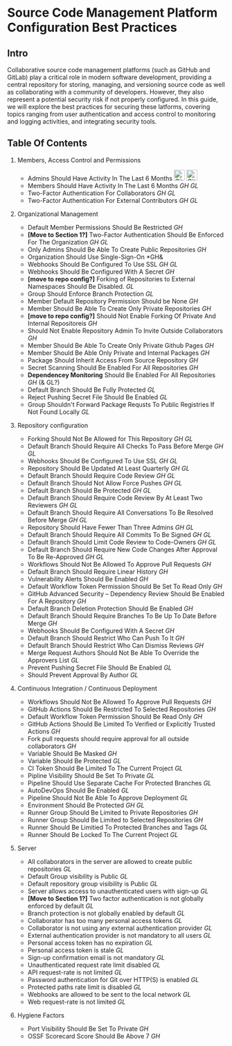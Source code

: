 # Source Code Management Platform Configuration Best Practices

## Intro

Collaborative source code management platforms (such as GitHub and GitLab) play a critical role in modern software development, providing a central repository for storing, managing, and versioning source code as well as collaborating with a community of developers. However, they also represent a potential security risk if not properly configured. In this guide, we will explore the best practices for securing these latforms, covering topics ranging from user authentication and access control to monitoring and logging activities, and integrating security tools.

## Table Of Contents

1. Members, Access Control and Permissions
   - Admins Should Have Activity In The Last 6 Months [<img src="https://user-images.githubusercontent.com/287526/230375178-2f1f8844-5609-4ef3-b9ac-141c20c43406.svg" alt="GitHub" height="25" width="25">](github/member/stale_admin_found.md) [<img src="https://user-images.githubusercontent.com/287526/230376963-ae9b8a47-4a74-4746-bc83-5b34cc520d40.svg" alt="GitLab" height="25" width="25">](gitlab/member/stale_admin_found.md)
   - Members Should Have Activity In The Last 6 Months *GH GL*
   - Two-Factor Authentication For Collaborators *GH GL*
   - Two-Factor Authentication For External Contributors *GH GL*
2. Organizational Management
   - Default Member Permissions Should Be Restricted *GH*
   - **[Move to Section 1?]** Two-Factor Authentication Should Be Enforced For The Organization *GH GL*
   - Only Admins Should Be Able To Create Public Repositories *GH*
   - Organization Should Use Single-Sign-On *GH&
   - Webhooks Should Be Configured To Use SSL *GH GL*
   - Webhooks Should Be Configured With A Secret *GH*
   - **[move to repo config?]** Forking of Repositories to External Namespaces Should Be Disabled. *GL*
   - Group Should Enforce Branch Protection *GL*
   - Member Default Repository Permission Should be None *GH*
   - Member Should Be Able To Create Only Private Repositories *GH*
   - **[move to repo config?]** Should Not Enable Forking Of Private And Internal Repositoreis *GH*
   - Should Not Enable Repository Admin To Invite Outside Collaborators *GH*
   - Member Should Be Able To Create Only Private Github Pages *GH*
   - Member Should Be Able Only Private and Internal Packages *GH*
   - Package Should Inherit Access From Source Repository *GH*
   - Secret Scanning Should Be Enabled For All Repositories *GH*
   - **Dependencey Monitoring** Should Be Enabled For All Repositories *GH* (& GL?)
   - Default Branch Should Be Fully Protected *GL*
   - Reject Pushing Secret File Should Be Enabled *GL*
   - Group Shouldn't Forward Package Requsts To Public Registries If Not Found Locally *GL*

3. Repository configuration
   - Forking Should Not Be Allowed for This Repository *GH GL*
   - Default Branch Should Require All Checks To Pass Before Merge *GH GL*
   - Webhooks Should Be Configured To Use SSL *GH GL*
   - Repository Should Be Updated At Least Quarterly *GH GL*
   - Default Branch Should Require Code Review *GH GL*
   - Default Branch Should Not Allow Force Pushes *GH GL*
   - Default Branch Should Be Protected *GH GL*
   - Default Branch Should Require Code Review By At Least Two Reviewers *GH GL*
   - Default Branch Should Require All Conversations To Be Resolved Before Merge *GH GL*
   - Repository Should Have Fewer Than Three Admins *GH GL*
   - Default Branch Should Require All Commits To Be Signed *GH GL*
   - Default Branch Should Limit Code Review to Code-Owners *GH GL*
   - Default Branch Should Require New Code Changes After Approval To Be Re-Approved *GH GL*
   - Workflows Should Not Be Allowed To Approve Pull Requests *GH*
   - Default Branch Should Require Linear History *GH*
   - Vulnerability Alerts Should Be Enabled *GH*
   - Default Workflow Token Permission Should Be Set To Read Only *GH*
   - GitHub Advanced Security – Dependency Review Should Be Enabled For A Repository *GH*
   - Default Branch Deletion Protection Should Be Enabled *GH*
   - Default Branch Should Require Branches To Be Up To Date Before Merge *GH*
   - Webhooks Should Be Configured With A Secret *GH*
   - Default Branch Should Restrict Who Can Push To It *GH*
   - Default Branch Should Restrict Who Can Dismiss Reviews *GH*
   - Merge Request Authors Should Not Be Able To Override the Approvers List *GL*
   - Prevent Pushing Secret File Should Be Enabled *GL*
   - Should Prevent Approval By Author *GL*

4. Continuous Integration / Continuous Deployment 

   - Workflows Should Not Be Allowed To Approve Pull Requests *GH*
   - GitHub Actions Should Be Restricted To Selected Repositories *GH*
   - Default Workflow Token Permission Should Be Read Only *GH* 
   - GitHub Actions Should Be Limited To Verified or Explicitly Trusted Actions *GH*
   - Fork pull requests should require approval for all outside collaborators *GH*
   - Variable Should Be Masked *GH*
   - Variable Should Be Protected *GL*
   - CI Token Should Be Limited To The Current Project *GL*
   - Pipline Visibility Should Be Set To Private *GL*
   - Pipeline Should Use Separate Cache For Protected Branches *GL*
   - AutoDevOps Should Be Enabled *GL*
   - Pipeline Should Not Be Able To Approve Deployment *GL*
   - Environment Should Be Protected *GH GL*
   - Runner Group Should Be Limited to Private Repositories *GH*
   - Runner Group Should Be Limited to Selected Repositories *GH*
   - Runner Should Be Limitied To Protected Branches and Tags *GL*
   - Runner Should Be Locked To The Current Project *GL*

5. Server

   - All collaborators in the server are allowed to create public repositories *GL*
   - Default Group visibility is Public *GL*
   - Default repository group visibility is Public *GL*
   - Server allows access to unauthenticated users with sign-up *GL*
   - **[Move to Section 1?]** Two factor authentication is not globally enforced by default *GL*
   - Branch protection is not globally enabled by default *GL*
   - Collaborator has too many personal access tokens *GL*
   - Collaborator is not using any external authentication provider *GL*
   - External authentication provider is not mandatory to all users *GL*
   - Personal access token has no expiration *GL*
   - Personal access token is stale *GL*
   - Sign-up confirmation email is not mandatory *GL*
   - Unauthenticated request rate limit disabled *GL*
   - API request-rate is not limited *GL*
   - Password authentication for Git over HTTP(S) is enabled *GL*
   - Protected paths rate limit is disabled *GL*
   - Webhooks are allowed to be sent to the local network *GL*
   - Web request-rate is not limited *GL*

6. Hygiene Factors

   - Port Visibility Should Be Set To Private *GH*
   - OSSF Scorecard Score Should Be Above 7 *GH*
